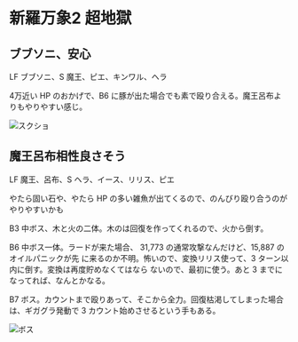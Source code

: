 # 新羅万象2 超地獄

## ブブソニ、安心
LF ブブソニ、S 魔王、ピエ、キンワル、ヘラ

4万近い HP のおかげで、B6 に豚が出た場合でも素で殴り合える。魔王呂布よりもやりやすい感じ。

![スクショ](http://i.imgur.com/nE39jCql.jpg)

## 魔王呂布相性良さそう

LF 魔王、呂布、S ヘラ、イース、リリス、ピエ

やたら固い石や、やたら HP の多い雑魚が出てくるので、のんびり殴り合うのがやりやすいかも

B3 中ボス、木と火の二体。木のは回復を作ってくれるので、火から倒す。

B6 中ボス一体。ラードが来た場合、 31,773 の通常攻撃なんだけど、15,887 のオイルパニックが先
に来るのか不明。怖いので、変換リリス使って、3 ターン以内に倒す。変換は再度貯めなくてはなら
ないので、最初に使う。あと 3 までになってれば、なんとかなる。

B7 ボス。カウントまで殴りあって、そこから全力。回復枯渇してしまった場合は、ギガグラ発動で
3 カウント始めさせるという手もある。

![ボス](http://i.imgur.com/3veyYyAl.jpg)

<!-- vim: set tw=90 filetype=markdown : -->

